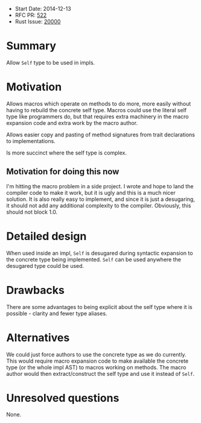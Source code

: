 - Start Date: 2014-12-13
- RFC PR: [522](https://github.com/rust-lang/rfcs/pull/522)
- Rust Issue: [20000](https://github.com/rust-lang/rust/issues/20000)

# Summary

Allow `Self` type to be used in impls.

# Motivation

Allows macros which operate on methods to do more, more easily without having to
rebuild the concrete self type. Macros could use the literal self type like
programmers do, but that requires extra machinery in the macro expansion code
and extra work by the macro author.

Allows easier copy and pasting of method signatures from trait declarations to
implementations.

Is more succinct where the self type is complex.

## Motivation for doing this now

I'm hitting the macro problem in a side project. I wrote and hope to land the
compiler code to make it work, but it is ugly and this is a much nicer solution.
It is also really easy to implement, and since it is just a desugaring, it
should not add any additional complexity to the compiler. Obviously, this should
not block 1.0.

# Detailed design

When used inside an impl, `Self` is desugared during syntactic expansion to the
concrete type being implemented. `Self` can be used anywhere the desugared type
could be used.

# Drawbacks

There are some advantages to being explicit about the self type where it is
possible - clarity and fewer type aliases.

# Alternatives

We could just force authors to use the concrete type as we do currently. This
would require macro expansion code to make available the concrete type (or the
whole impl AST) to macros working on methods. The macro author would then
extract/construct the self type and use it instead of `Self`.

# Unresolved questions

None.
